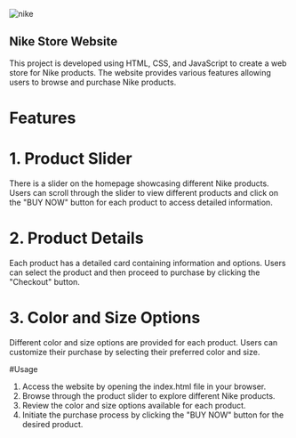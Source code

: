 
![nike](![image](https://github.com/kubralkn/NIKE_WEBSITE/assets/160510842/4d005c71-0380-40b8-b11d-26f00b64822b)
)

## Nike Store Website
This project is developed using HTML, CSS, and JavaScript to create a web store for Nike products. The website provides various features allowing users to browse and purchase Nike products.


# Features
# 1. Product Slider
There is a slider on the homepage showcasing different Nike products. Users can scroll through the slider to view different products and click on the "BUY NOW" button for each product to access detailed information.

# 2. Product Details
Each product has a detailed card containing information and options. Users can select the product and then proceed to purchase by clicking the "Checkout" button.

# 3. Color and Size Options
Different color and size options are provided for each product. Users can customize their purchase by selecting their preferred color and size.


#Usage
1. Access the website by opening the index.html file in your browser.
2. Browse through the product slider to explore different Nike products.
3. Review the color and size options available for each product.
4. Initiate the purchase process by clicking the "BUY NOW" button for the desired product.
